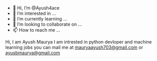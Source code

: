 - 👋 Hi, I’m @Ayush4ace
- 👀 I’m interested in ...
- 🌱 I’m currently learning ...
- 💞️ I’m looking to collaborate on ...
- 📫 How to reach me ...

<!---
Ayush4ace/Ayush4ace is a ✨ special ✨ repository because its `README.md` (this file) appears on your GitHub profile.
You can click the Preview link to take a look at your changes.
--->
Hi, I am Ayush Maurya
I am intrested in python devloper and machine learning jobs
you can mail me at mauryaayush703@gmail.com or ayusbmaurya@gmail.com
